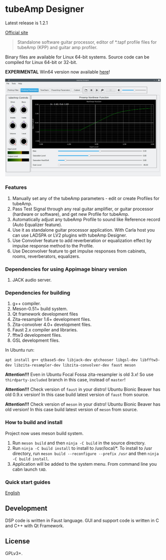 tubeAmp Designer
================

Latest release is 1.2.1

[Official site](https://kpp-tubeamp.com)

>Standalone software guitar processor, editor of *.tapf profile files for tubeAmp (KPP) and guitar amp profiler.

Binary files are available for Linux 64-bit systems.
Source code can be compiled for Linux 64-bit or 32-bit.

**EXPERIMENTAL** Win64 version now available [here](https://kpp-tubeamp.com/downloads)!

![Screenshot](images/tAD.jpg)

### Features

1. Manually set any of the tubeAmp parameters - edit or create Profiles for tubeAmp.
2. Pass Test Signal through any real guitar amplifier, or guitar processor (hardware or software), and get new Profile for tubeAmp.
3. Automatically adjust any tubeAmp Profile to sound like Reference record (Auto Equalizer feature).
4. Use it as standalone guitar processor application. With Carla host you can use LADSPA or LV2 plugins with tubeAmp Designer.
5. Use Convolver feature to add reverberation or equalization effect by impulse response method to the Profile.
6. Use Deconvolver feature to get impulse responses from cabinets, rooms, reverberators, equalizers.

### Dependencies for using Appimage binary version

1. JACK audio server.

### Dependencies for building

1. g++ compiler.
2. Meson-0.51+ build system.
3. Qt framework development files
4. Zita-resampler 1.6+ development files.
5. Zita-convolver 4.0+ development files.
6. Faust 2.x compiler and libraries.
7. fftw3 development files.
8. GSL development files.

In Ubuntu run:

`apt install g++ qtbase5-dev libjack-dev qtchooser libgsl-dev libfftw3-dev libzita-resampler-dev libzita-convolver-dev faust meson`

**Attention!!!** Even in Ubuntu Focal Fossa zita-resampler is old 3.x! So use `thirdparty-included`
branch in this case, instead of `master`!

**Attention!!!** Check version of `faust` in your distro! Ubuntu Bionic Beaver has old 0.9.x version!
In this case build latest version of `faust` from source.

**Attention!!!** Check version of `meson` in your distro! Ubuntu Bionic Beaver has old version!
In this case build latest version of `meson` from source.

### How to build and install

Project now uses meson build system.

1. Run `meson build` and then `ninja -C build` in the source directory.
2. Run `ninja -C build install` to install to /usr/local/*.
   To install to /usr directory, run
  `meson build --reconfigure --prefix /usr` and then
  `ninja -C build install`.
3. Application will be added to the system menu. From command line you cabn launch `tAD`.

### Quick start guides

[English](https://kpp-tubeamp.com/guides)

## Development

DSP code is written in Faust language. GUI and support code is written in C and C++
with Qt Framework.


## License

GPLv3+.
